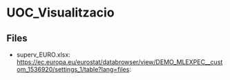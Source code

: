 # UOC_Visualitzacio 

## Files
- superv_EURO.xlsx: https://ec.europa.eu/eurostat/databrowser/view/DEMO_MLEXPEC__custom_1536920/settings_1/table?lang=files:
